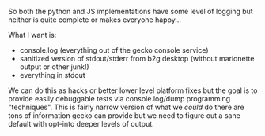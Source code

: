 So both the python and JS implementations have some level of logging but neither is quite complete or makes everyone happy...

What I want is:

 - console.log (everything out of the gecko console service)
 - sanitized version of stdout/stderr from b2g desktop (without marionette output or other junk!)
 - everything in stdout
 
We can do this as hacks or better lower level platform fixes but the goal is to provide easily debuggable tests
via console.log/dump programming "techniques". This is fairly narrow version of what we _could_ do there are tons
of information gecko can provide but we need to figure out a sane default with opt-into deeper levels of output.
